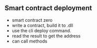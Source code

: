 ## Smart contract deployment

- smart contract zero
- write a contract, build it to .dll
- use the cli deploy command.
- read the result to get the address
- can call methods